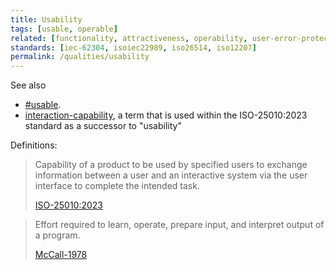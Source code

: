 ```yaml
---
title: Usability
tags: [usable, operable]
related: [functionality, attractiveness, operability, user-error-protection, user-engagement, ease-of-use, inclusivity]
standards: [iec-62304, isoiec22989, iso26514, iso12207]
permalink: /qualities/usability
---
```



See also 

* [#usable](/tag-usable).
* [interaction-capability](/qualities/interaction-capability), a term that is used within the ISO-25010:2023 standard as a successor to "usability"


Definitions:

>Capability of a product to be used by specified users to exchange information between a user and an interactive system via the user interface to complete the intended task.
>
>[ISO-25010:2023](/references/#iso-25010-2023)


> Effort required to learn, operate, prepare input, and interpret output of a program.
>
> [McCall-1978](/references/#mccall)
